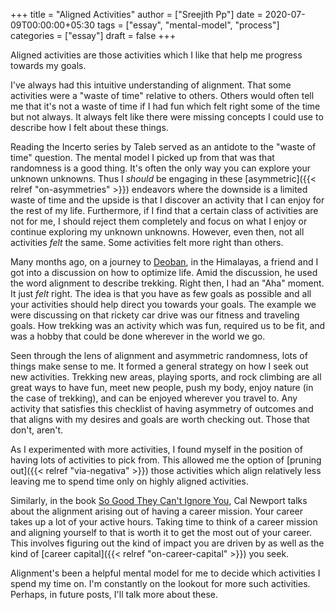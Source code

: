 +++
title = "Aligned Activities"
author = ["Sreejith Pp"]
date = 2020-07-09T00:00:00+05:30
tags = ["essay", "mental-model", "process"]
categories = ["essay"]
draft = false
+++

Aligned activities are those activities which I like that help me progress towards my goals.

I've always had this intuitive understanding of alignment. That some activities were a "waste of time" relative to others. Others would often tell me that it's not a waste of time if I had fun which felt right some of the time but not always. It always felt like there were missing concepts I could use to describe how I felt about these things.

Reading the Incerto series by Taleb served as an antidote to the "waste of time" question. The mental model I picked up from that was that randomness is a good thing. It's often the only way you can explore your unknown unknowns. Thus I _should_ be engaging in these [asymmetric]({{< relref "on-asymmetries" >}}) endeavors where the downside is a limited waste of time and the upside is that I discover an activity that I can enjoy for the rest of my life. Furthermore, if I find that a certain class of activities are not for me, I should reject them completely and focus on what I enjoy or continue exploring my unknown unknowns. However, even then, not all activities _felt_ the same. Some activities felt more right than others.

Many months ago, on a journey to [Deoban](https://en.wikipedia.org/wiki/Deoban), in the Himalayas, a friend and I got into a discussion on how to optimize life. Amid the discussion, he used the word alignment to describe trekking. Right then, I had an "Aha" moment. It just _felt_ right. The idea is that you have as few goals as possible and all your activities should help direct you towards your goals. The example we were discussing on that rickety car drive was our fitness and traveling goals. How trekking was an activity which was fun, required us to be fit, and was a hobby that could be done wherever in the world we go.

Seen through the lens of alignment and asymmetric randomness, lots of things make sense to me. It formed a general strategy on how I seek out new activities. Trekking new areas, playing sports, and rock climbing are all great ways to have fun, meet new people, push my body, enjoy nature (in the case of trekking), and can be enjoyed wherever you travel to. Any activity that satisfies this checklist of having asymmetry of outcomes and that aligns with my desires and goals are worth checking out. Those that don't, aren't.

As I experimented with more activities, I found myself in the position of having lots of activities to pick from. This allowed me the option of [pruning out]({{< relref "via-negativa" >}}) those activities which align relatively less leaving me to spend time only on highly aligned activities.

Similarly, in the book [So Good They Can't Ignore You](https://www.goodreads.com/book/show/13525945-so-good-they-can-t-ignore-you), Cal Newport talks about the alignment arising out of having a career mission. Your career takes up a lot of your active hours. Taking time to think of a career mission and aligning yourself to that is worth it to get the most out of your career. This involves figuring out the kind of impact you are driven by as well as the kind of [career capital]({{< relref "on-career-capital" >}}) you seek.

Alignment's been a helpful mental model for me to decide which activities I spend my time on. I'm constantly on the lookout for more such activities. Perhaps, in future posts, I'll talk more about these.
